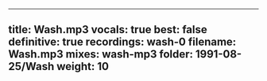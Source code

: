 
---
title: Wash.mp3
vocals: true
best: false
definitive: true
recordings: wash-0
filename: Wash.mp3
mixes: wash-mp3
folder: 1991-08-25/Wash
weight: 10
---
